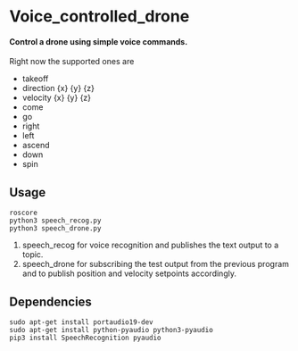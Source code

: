# Voice_controlled_drone
#### Control a drone using simple voice commands.
Right now the supported ones are 
* takeoff
* direction {x} {y} {z}
* velocity {x} {y} {z}
* come
* go 
* right 
* left
* ascend
* down
* spin

Usage 
----
```
roscore
python3 speech_recog.py
python3 speech_drone.py
```
1) speech_recog for voice recognition and publishes the text output to a topic.
2) speech_drone for subscribing the test output from the previous program and to publish position and velocity setpoints accordingly.

Dependencies
---
``` 
sudo apt-get install portaudio19-dev    
sudo apt-get install python-pyaudio python3-pyaudio
pip3 install SpeechRecognition pyaudio
```
